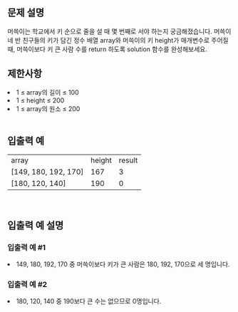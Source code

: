 <b> <h2> 문제 설명 </h2></b>
머쓱이는 학교에서 키 순으로 줄을 설 때 몇 번째로 서야 하는지 궁금해졌습니다. 머쓱이네 반 친구들의 키가 담긴 정수 배열 array와 머쓱이의 키 height가 매개변수로 주어질 때, 머쓱이보다 키 큰 사람 수를 return 하도록 solution 함수를 완성해보세요.
<br>
<b> <h2> 제한사항 </h2></b>
<li> 1 ≤ array의 길이 ≤ 100 </li>
<li> 1 ≤ height ≤ 200 </li>
<li> 1 ≤ array의 원소 ≤ 200 </li>
<br>
<b> <h2> 입출력 예 </h2></b>
<table>
  <tr>
    <td> array </td>
    <td> height </td>
    <td> result </td>
  </tr>
  <tr>
    <td> [149, 180, 192, 170] </td>
    <td> 167 </td>
    <td> 3 </td>
  </tr>
  <tr>
    <td> [180, 120, 140] </td>
    <td> 190 </td>
    <td> 0 </td>
  </tr>
</table>
<br>
<b><h2> 입출력 예 설명 </h2></b>
<h3> 입출력 예 #1 </h3>
<li> 149, 180, 192, 170 중 머쓱이보다 키가 큰 사람은 180, 192, 170으로 세 명입니다. </li>
<h3> 입출력 예 #2 </h3>
<li> 180, 120, 140 중 190보다 큰 수는 없으므로 0명입니다. </li>
